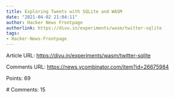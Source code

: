 ```yaml
---
title: Exploring Tweets with SQLite and WASM
date: "2021-04-02 21:04:11"
author: Hacker News Frontpage
authorlink: https://divu.in/experiments/wasm/twitter-sqlite
tags:
- Hacker-News-Frontpage
---
```


<p>Article URL: <a href="https://divu.in/experiments/wasm/twitter-sqlite">https://divu.in/experiments/wasm/twitter-sqlite</a></p>
<p>Comments URL: <a href="https://news.ycombinator.com/item?id=26675984">https://news.ycombinator.com/item?id=26675984</a></p>
<p>Points: 69</p>
<p># Comments: 15</p>

